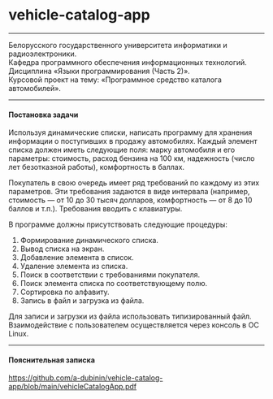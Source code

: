 # vehicle-catalog-app

***

Белорусского государственного университета информатики и радиоэлектроники.<br />
Кафедра программного обеспечения информационных технологий.<br />
Дисциплина «Языки программирования (Часть 2)».<br />
Курсовой проект на тему: «Программное средство каталога автомобилей».<br />

***

#### Постановка задачи
Используя динамические списки, написать программу для хранения информации о поступивших в продажу автомобилях. Каждый элемент списка должен иметь следующие поля: марку автомобиля и его параметры: стоимость, расход бензина на 100 км, надежность (число лет безотказной работы), комфортность в баллах.

Покупатель в свою очередь имеет ряд требований по каждому из этих параметров. Эти требования задаются в виде интервала (например, стоимость — от 10 до 30 тысяч долларов, комфортность — от 8 до 10 баллов и т.п.). Требования вводить с клавиатуры.

В программе должны присутствовать следующие процедуры:
1. Формирование динамического списка.
2. Вывод списка на экран.
3. Добавление элемента в список.
4. Удаление элемента из списка.
5. Поиск в соответствии с требованиями покупателя.
6. Поиск элемента списка по соответствующему полю.
7. Сортировка по алфавиту.
8. Запись в файл и загрузка из файла.

Для записи и загрузки из файла использовать типизированный файл. Взаимодействие с пользователем осуществляется через консоль в ОС Linux.

***

#### Пояснительная записка
https://github.com/a-dubinin/vehicle-catalog-app/blob/main/vehicleCatalogApp.pdf
